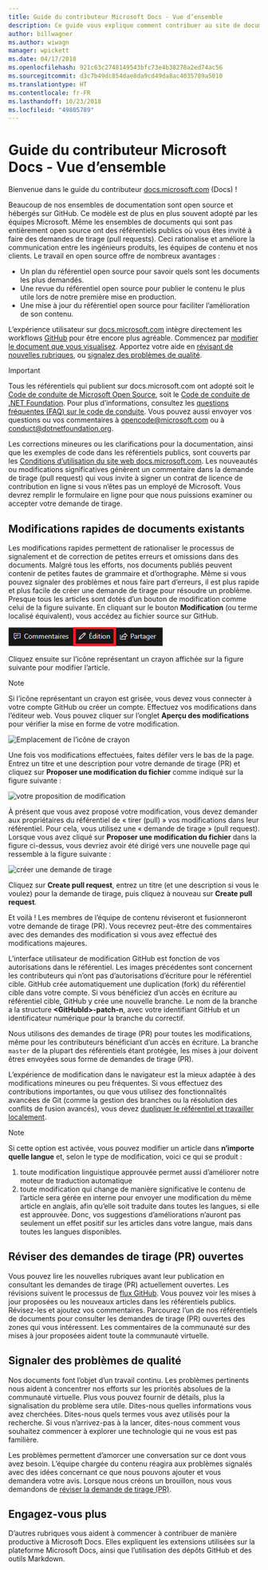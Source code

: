 ```yaml
---
title: Guide du contributeur Microsoft Docs - Vue d’ensemble
description: Ce guide vous explique comment contribuer au site de documentation Microsoft docs.microsoft.com.
author: billwagner
ms.author: wiwagn
manager: wpickett
ms.date: 04/17/2018
ms.openlocfilehash: 921c63c2748149543bfc73e4b38278a2ed74ac56
ms.sourcegitcommit: d3c7b49dc854dae8da9cd49da8ac4035789a5010
ms.translationtype: HT
ms.contentlocale: fr-FR
ms.lasthandoff: 10/23/2018
ms.locfileid: "49805789"
---
```

# <a name="microsoft-docs-contributor-guide-overview"></a>Guide du contributeur Microsoft Docs - Vue d’ensemble

Bienvenue dans le guide du contributeur [docs.microsoft.com](https://docs.microsoft.com) (Docs) !

Beaucoup de nos ensembles de documentation sont open source et hébergés sur GitHub. Ce modèle est de plus en plus souvent adopté par les équipes Microsoft. Même les ensembles de documents qui sont pas entièrement open source ont des référentiels publics où vous êtes invité à faire des demandes de tirage (pull requests). Ceci rationalise et améliore la communication entre les ingénieurs produits, les équipes de contenu et nos clients. Le travail en open source offre de nombreux avantages :

- Un plan du référentiel open source pour savoir quels sont les documents les plus demandés.
- Une revue du référentiel open source pour publier le contenu le plus utile lors de notre première mise en production.
- Une mise à jour du référentiel open source pour faciliter l’amélioration de son contenu.

L’expérience utilisateur sur [docs.microsoft.com](https://docs.microsoft.com) intègre directement les workflows [GitHub](https://github.com) pour être encore plus agréable. Commencez par [modifier le document que vous visualisez](#quick-edits-to-existing-documents). Apportez votre aide en [révisant de nouvelles rubriques](#review-open-prs), ou [signalez des problèmes de qualité](#create-quality-issues).

> [!IMPORTANT]
> Tous les référentiels qui publient sur docs.microsoft.com ont adopté soit le [Code de conduite de Microsoft Open Source](https://opensource.microsoft.com/codeofconduct/), soit le [Code de conduite de .NET Foundation](https://dotnetfoundation.org/code-of-conduct). Pour plus d’informations, consultez les [questions fréquentes (FAQ) sur le code de conduite](https://opensource.microsoft.com/codeofconduct/faq/). Vous pouvez aussi envoyer vos questions ou vos commentaires à [opencode@microsoft.com](mailto:opencode@microsoft.com) ou à [conduct@dotnetfoundation.org](mailto:conduct@dotnetfoundation.org).<br>
>
> Les corrections mineures ou les clarifications pour la documentation, ainsi que les exemples de code dans les référentiels publics, sont couverts par les [Conditions d’utilisation du site web docs.microsoft.com](https://docs.microsoft.com/legal/termsofuse). Les nouveautés ou modifications significatives génèrent un commentaire dans la demande de tirage (pull request) qui vous invite à signer un contrat de licence de contribution en ligne si vous n’êtes pas un employé de Microsoft. Vous devrez remplir le formulaire en ligne pour que nous puissions examiner ou accepter votre demande de tirage.

## <a name="quick-edits-to-existing-documents"></a>Modifications rapides de documents existants

Les modifications rapides permettent de rationaliser le processus de signalement et de correction de petites erreurs et omissions dans des documents. Malgré tous les efforts, nos documents publiés peuvent contenir de petites fautes de grammaire et d’orthographe. Même si vous pouvez signaler des problèmes et nous faire part d’erreurs, il est plus rapide et plus facile de créer une demande de tirage pour résoudre un problème. Presque tous les articles sont dotés d’un bouton de modification comme celui de la figure suivante. En cliquant sur le bouton **Modification** (ou terme localisé équivalent), vous accédez au fichier source sur GitHub.

![Emplacement du lien de modification](./media/index/edit-article.png)

Cliquez ensuite sur l’icône représentant un crayon affichée sur la figure suivante pour modifier l’article.

> [!NOTE]
> Si l’icône représentant un crayon est grisée, vous devez vous connecter à votre compte GitHub ou créer un compte. Effectuez vos modifications dans l’éditeur web. Vous pouvez cliquer sur l’onglet **Aperçu des modifications** pour vérifier la mise en forme de votre modification.

![Emplacement de l’icône de crayon](./media/index/editicon.png)

Une fois vos modifications effectuées, faites défiler vers le bas de la page. Entrez un titre et une description pour votre demande de tirage (PR) et cliquez sur **Proposer une modification du fichier** comme indiqué sur la figure suivante :

![votre proposition de modification](./media/index/submit-pull-request.png)

À présent que vous avez proposé votre modification, vous devez demander aux propriétaires du référentiel de « tirer (pull) » vos modifications dans leur référentiel. Pour cela, vous utilisez une « demande de tirage » (pull request). Lorsque vous avez cliqué sur **Proposer une modification du fichier** dans la figure ci-dessus, vous devriez avoir été dirigé vers une nouvelle page qui ressemble à la figure suivante :

![créer une demande de tirage](media/index/create-pull-request.png)

Cliquez sur **Create pull request**, entrez un titre (et une description si vous le voulez) pour la demande de tirage, puis cliquez à nouveau sur **Create pull request**.

Et voilà ! Les membres de l’équipe de contenu réviseront et fusionneront votre demande de tirage (PR). Vous recevrez peut-être des commentaires avec des demandes des modification si vous avez effectué des modifications majeures.

L’interface utilisateur de modification GitHub est fonction de vos autorisations dans le référentiel. Les images précédentes sont concernent les contributeurs qui n’ont pas d’autorisations d’écriture pour le référentiel cible. GitHub crée automatiquement une duplication (fork) du référentiel cible dans votre compte. Si vous bénéficiez d’un accès en écriture au référentiel cible, GitHub y crée une nouvelle branche. Le nom de la branche a la structure **\<GitHubId\>-patch-n**, avec votre identifiant GitHub et un identificateur numérique pour la branche du correctif.

Nous utilisons des demandes de tirage (PR) pour toutes les modifications, même pour les contributeurs bénéficiant d’un accès en écriture. La branche `master` de la plupart des référentiels étant protégée, les mises à jour doivent êtres envoyées sous forme de demandes de tirage (PR).

L’expérience de modification dans le navigateur est la mieux adaptée à des modifications mineures ou peu fréquentes. Si vous effectuez des contributions importantes, ou que vous utilisez des fonctionnalités avancées de Git (comme la gestion des branches ou la résolution des conflits de fusion avancés), vous devez [dupliquer le référentiel et travailler localement](how-to-write-workflows-major.md).

> [!NOTE]
> Si cette option est activée, vous pouvez modifier un article dans **n’importe quelle langue** et, selon le type de modification, voici ce qui se produit :
> 1. toute modification linguistique approuvée permet aussi d’améliorer notre moteur de traduction automatique
> 2. toute modification qui change de manière significative le contenu de l’article sera gérée en interne pour envoyer une modification du même article en anglais, afin qu’elle soit traduite dans toutes les langues, si elle est approuvée.
> Donc, vos suggestions d’améliorations n’auront pas seulement un effet positif sur les articles dans votre langue, mais dans toutes les langues disponibles.

## <a name="review-open-prs"></a>Réviser des demandes de tirage (PR) ouvertes

Vous pouvez lire les nouvelles rubriques avant leur publication en consultant les demandes de tirage (PR) actuellement ouvertes. Les révisions suivent le processus de [flux GitHub](https://guides.github.com/introduction/flow/). Vous pouvez voir les mises à jour proposées ou les nouveaux articles dans les référentiels publics. Révisez-les et ajoutez vos commentaires. Parcourez l’un de nos référentiels de documents pour consulter les demandes de tirage (PR) ouvertes des zones qui vous intéressent. Les commentaires de la communauté sur des mises à jour proposées aident toute la communauté virtuelle.

## <a name="create-quality-issues"></a>Signaler des problèmes de qualité

Nos documents font l’objet d’un travail continu. Les problèmes pertinents nous aident à concentrer nos efforts sur les priorités absolues de la communauté virtuelle. Plus vous pouvez fournir de détails, plus la signalisation du problème sera utile. Dites-nous quelles informations vous avez cherchées. Dites-nous quels termes vous avez utilisés pour la recherche. Si vous n’arrivez-pas à la lancer, dites-nous comment vous souhaitez commencer à explorer une technologie qui ne vous est pas familière.

Les problèmes permettent d’amorcer une conversation sur ce dont vous avez besoin. L’équipe chargée du contenu réagira aux problèmes signalés avec des idées concernant ce que nous pouvons ajouter et vous demandera votre avis. Lorsque nous créons un brouillon, nous vous demandons de [réviser la demande de tirage (PR)](#review-open-prs).

## <a name="get-more-involved"></a>Engagez-vous plus

D’autres rubriques vous aident à commencer à contribuer de manière productive à Microsoft Docs. Elles expliquent les extensions utilisées sur la plateforme Microsoft Docs, ainsi que l’utilisation des dépôts GitHub et des outils Markdown.
